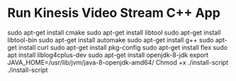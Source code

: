 # Run Kinesis Video Stream C++ App

sudo apt-get install cmake
sudo apt-get install libtool
sudo apt-get install libtool-bin
sudo apt-get install automake
sudo apt-get install g++
sudo apt-get install curl
sudo apt-get install pkg-config
sudo apt-get install flex
sudo apt install liblog4cplus-dev
sudo apt-get install openjdk-8-jdk
export JAVA_HOME=/usr/lib/jvm/java-8-openjdk-amd64/
Chmod +x ./install-script
./install-script
